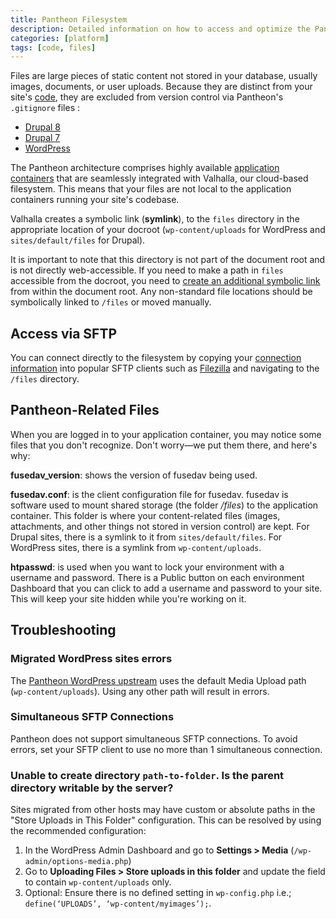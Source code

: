 ```yaml
---
title: Pantheon Filesystem
description: Detailed information on how to access and optimize the Pantheon filesystem.
categories: [platform]
tags: [code, files]
---
```


Files are large pieces of static content not stored in your database, usually images, documents, or user uploads. Because they are distinct from your site's [code](/code), they are excluded from version control via Pantheon's `.gitignore` files <Popover content="The <a class='external' href='https://git-scm.com/docs/gitignore'>.gitignore file</a> is located at the root of the site's codebase and instructs Git on which paths to ignore." />:

- [Drupal 8](https://github.com/pantheon-systems/drops-8/blob/master/.gitignore)
- [Drupal 7](https://github.com/pantheon-systems/drops-7/blob/master/.gitignore)
- [WordPress](https://github.com/pantheon-systems/WordPress/blob/default/.gitignore)

The Pantheon architecture comprises highly available [application containers](/application-containers) that are seamlessly integrated with Valhalla, our cloud-based filesystem. This means that your files are not local to the application containers running your site's codebase.

Valhalla creates a symbolic link (**symlink**), to the `files` directory in the appropriate location of your docroot (`wp-content/uploads` for WordPress and `sites/default/files` for Drupal).

It is important to note that this directory is not part of the document root and is not directly web-accessible. If you need to make a path in `files` accessible from the docroot, you need to [create an additional symbolic link](/symlinks-assumed-write-access#create-a-symbolic-link) from within the document root.  Any non-standard file locations should be symbolically linked to `/files` or moved manually.

## Access via SFTP

You can connect directly to the filesystem by copying your [connection information](/sftp#sftp-connection-information) into popular SFTP clients such as [Filezilla](/filezilla) and navigating to the `/files` directory.

## Pantheon-Related Files

When you are logged in to your application container, you may notice some files that you don't recognize. Don't worry—we put them there, and here's why:

**fusedav_version**: shows the version of fusedav being used.

**fusedav.conf**: is the client configuration file for fusedav. fusedav is software used to mount shared storage (the folder */files*) to the application container. This folder is where your content-related files (images, attachments, and other things not stored in version control) are kept. For Drupal sites, there is a symlink to it from `sites/default/files`. For WordPress sites, there is a symlink from `wp-content/uploads`.

**htpasswd**: is used when you want to lock your environment with a username and password. There is a Public button on each environment Dashboard that you can click to add a username and password to your site. This will keep your site hidden while you're working on it.

## Troubleshooting

### Migrated WordPress sites errors

The [Pantheon WordPress upstream](https://github.com/pantheon-systems/WordPress) uses the default Media Upload path (`wp-content/uploads`). Using any other path will result in errors.

### Simultaneous SFTP Connections

Pantheon does not support simultaneous SFTP connections. To avoid errors, set your SFTP client to use no more than 1 simultaneous connection.

### Unable to create directory `path-to-folder`. Is the parent directory writable by the server?

Sites migrated from other hosts may have custom or absolute paths in the "Store Uploads in This Folder" configuration. This can be resolved by using the recommended configuration:

1. In the WordPress Admin Dashboard and go to **Settings > Media** (`/wp-admin/options-media.php`)
2. Go to **Uploading Files > Store uploads in this folder** and update the field to contain `wp-content/uploads` only.
3. Optional: Ensure there is no defined setting in `wp-config.php` i.e.; `define(‘UPLOADS’, ‘wp-content/myimages’);`.
